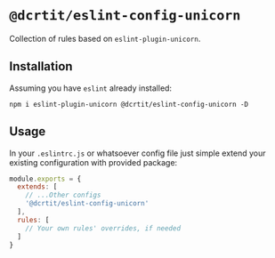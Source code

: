 # `@dcrtit/eslint-config-unicorn`

Collection of rules based on `eslint-plugin-unicorn`.

## Installation

Assuming you have `eslint` already installed:

```shell
npm i eslint-plugin-unicorn @dcrtit/eslint-config-unicorn -D
```

## Usage

In your `.eslintrc.js` or whatsoever config file just simple extend your existing configuration with provided package:

```js
module.exports = {
  extends: [
    // ...Other configs
    '@dcrtit/eslint-config-unicorn'
  ],
  rules: [
    // Your own rules' overrides, if needed
  ]
}
```